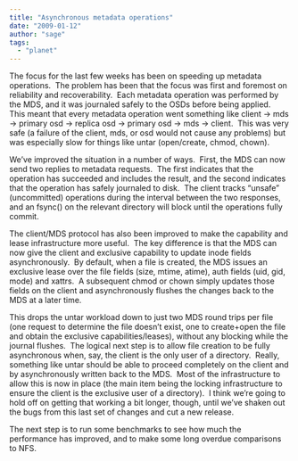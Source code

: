 ```yaml
---
title: "Asynchronous metadata operations"
date: "2009-01-12"
author: "sage"
tags: 
  - "planet"
---
```


The focus for the last few weeks has been on speeding up metadata operations.  The problem has been that the focus was first and foremost on reliability and recoverability.  Each metadata operation was performed by the MDS, and it was journaled safely to the OSDs before being applied.  This meant that every metadata operation went something like client -> mds -> primary osd -> replica osd -> primary osd -> mds -> client.  This was very safe (a failure of the client, mds, or osd would not cause any problems) but was especially slow for things like untar (open/create, chmod, chown).

We’ve improved the situation in a number of ways.  First, the MDS can now send two replies to metadata requests.  The first indicates that the operation has succeeded and includes the result, and the second indicates that the operation has safely journaled to disk.  The client tracks “unsafe” (uncommitted) operations during the interval between the two responses, and an fsync() on the relevant directory will block until the operations fully commit.

The client/MDS protocol has also been improved to make the capability and lease infrastructure more useful.  The key difference is that the MDS can now give the client and exclusive capability to update inode fields asynchronously.  By default, when a file is created, the MDS issues an exclusive lease over the file fields (size, mtime, atime), auth fields (uid, gid, mode) and xattrs.  A subsequent chmod or chown simply updates those fields on the client and asynchronously flushes the changes back to the MDS at a later time.

This drops the untar workload down to just two MDS round trips per file (one request to determine the file doesn’t exist, one to create+open the file and obtain the exclusive capabilities/leases), without any blocking while the journal flushes.  The logical next step is to allow file creation to be fully asynchronous when, say, the client is the only user of a directory.  Really, something like untar should be able to proceed completely on the client and by asynchronously written back to the MDS.  Most of the infrastructure to allow this is now in place (the main item being the locking infrastructure to ensure the client is the exclusive user of a directory).  I think we’re going to hold off on getting that working a bit longer, though, until we’ve shaken out the bugs from this last set of changes and cut a new release.

The next step is to run some benchmarks to see how much the performance has improved, and to make some long overdue comparisons to NFS.

